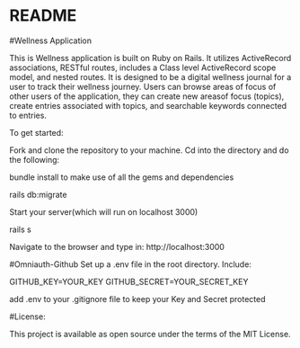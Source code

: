 # README

#Wellness Application

This is Wellness application is built on Ruby on Rails. It utilizes ActiveRecord associations, RESTful routes, includes a Class level ActiveRecord scope model, and nested routes. It is designed to be a digital wellness journal for a user to track their wellness journey. Users can browse areas of focus of other users of the application, they can create new areasof focus (topics), create entries associated with topics, and searchable keywords connected to entries. 

To get started:

Fork and clone the repository to your machine. Cd into the directory and do the following:

bundle install to make use of all the gems and dependencies

rails db:migrate

Start your server(which will run on localhost 3000)

rails s 

Navigate to the browser and type in:
http://localhost:3000

#Omniauth-Github 
Set up a .env file in the root directory. 
Include:

GITHUB_KEY=YOUR_KEY 
GITHUB_SECRET=YOUR_SECRET_KEY

add .env to your .gitignore file to keep your Key and Secret protected

#License:

This project is available as open source under the terms of the MIT License.

